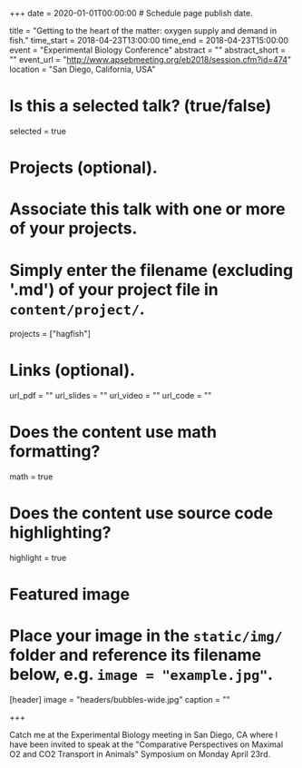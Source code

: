 +++
date = 2020-01-01T00:00:00  # Schedule page publish date.

title = "Getting to the heart of the matter: oxygen supply and demand in fish."
time_start = 2018-04-23T13:00:00
time_end = 2018-04-23T15:00:00
event = "Experimental Biology Conference"
abstract = ""
abstract_short = ""
event_url = "http://www.apsebmeeting.org/eb2018/session.cfm?id=474"
location = "San Diego, California, USA"

# Is this a selected talk? (true/false)
selected = true

# Projects (optional).
#   Associate this talk with one or more of your projects.
#   Simply enter the filename (excluding '.md') of your project file in `content/project/`.
projects = ["hagfish"]

# Links (optional).
url_pdf = ""
url_slides = ""
url_video = ""
url_code = ""

# Does the content use math formatting?
math = true

# Does the content use source code highlighting?
highlight = true

# Featured image
# Place your image in the `static/img/` folder and reference its filename below, e.g. `image = "example.jpg"`.
[header]
image = "headers/bubbles-wide.jpg"
caption = ""

+++

Catch me at the Experimental Biology meeting in San Diego, CA where I have been invited to speak at the "Comparative Perspectives on Maximal O2 and CO2 Transport in Animals" Symposium on Monday April 23rd.





<!-- Embed your slides or video here using [shortcodes](https://sourcethemes.com/academic/post/writing-markdown-latex/). Further details can easily be added using *Markdown* and $\rm \LaTeX$ math code. -->
